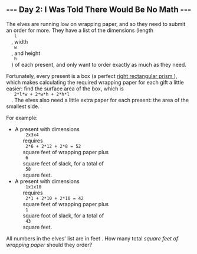<article class="day-desc">
 <h2>
  --- Day 2: I Was Told There Would Be No Math ---
 </h2>
 <p>
  The elves are running low on wrapping paper, and so they need to submit an order for more.  They have a list of the dimensions (length
  <code>
   l
  </code>
  , width
  <code>
   w
  </code>
  , and height
  <code>
   h
  </code>
  ) of each present, and only want to order exactly as much as they need.
 </p>
 <p>
  Fortunately, every present is a box (a perfect
  <a href="https://en.wikipedia.org/wiki/Cuboid#Rectangular_cuboid">
   right rectangular prism
  </a>
  ), which makes calculating the required wrapping paper for each gift a little easier: find the surface area of the box, which is
  <code>
   2*l*w + 2*w*h + 2*h*l
  </code>
  .  The elves also need a little extra paper for each present: the area of the smallest side.
 </p>
 <p>
  For example:
 </p>
 <ul>
  <li>
   A present with dimensions
   <code>
    2x3x4
   </code>
   requires
   <code>
    2*6 + 2*12 + 2*8 = 52
   </code>
   square feet of wrapping paper plus
   <code>
    6
   </code>
   square feet of slack, for a total of
   <code>
    58
   </code>
   square feet.
  </li>
  <li>
   A present with dimensions
   <code>
    1x1x10
   </code>
   requires
   <code>
    2*1 + 2*10 + 2*10 = 42
   </code>
   square feet of wrapping paper plus
   <code>
    1
   </code>
   square foot of slack, for a total of
   <code>
    43
   </code>
   square feet.
  </li>
 </ul>
 <p>
  All numbers in the elves' list are in
  <span title="Yes, I realize most of these presents are luxury yachts.">
   feet
  </span>
  .  How many total
  <em>
   square feet of wrapping paper
  </em>
  should they order?
 </p>
</article>
